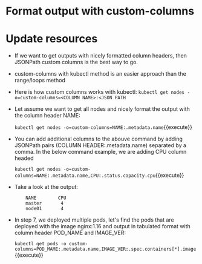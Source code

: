 # Format output with custom-columns
# Update resources

- If we want to get outputs with nicely formatted column headers, then JSONPath custom columns is the best way to go.
-  custom-columns with kubectl method is an easier approach than the range/loops method
-  Here is how custom columns works with kubectl:
       `kubectl get nodes -o=custom-columns=<COLUMN NAME>:<JSON PATH`

- Let assume we want to  get all nodes and nicely format the output with the column header  NAME:

    `kubectl get nodes -o=custom-columns=NAME:.metadata.name`{{execute}}


- You can add additional columns to the abouve command by adding JSONPath pairs (COLUMN HEADER:.metadata.name) separated by a comma. In the below command example, we are adding CPU column headed

    `kubectl get nodes -o=custom-columns=NAME:.metadata.name,CPU:.status.capacity.cpu`{{execute}}

-  Take a look at the  output:

    ```
        NAME        CPU
        master       4
        node01       4
    ```
- In step 7, we deployed multiple pods, let's find the pods that are deployed with the image nginx:1.16 and output in tabulated format with column header POD_NAME and IMAGE_VER:

  `kubectl get pods -o custom-columns=POD_MAME:.metadata.name,IMAGE_VER:.spec.containers[*].image`{{execute}}